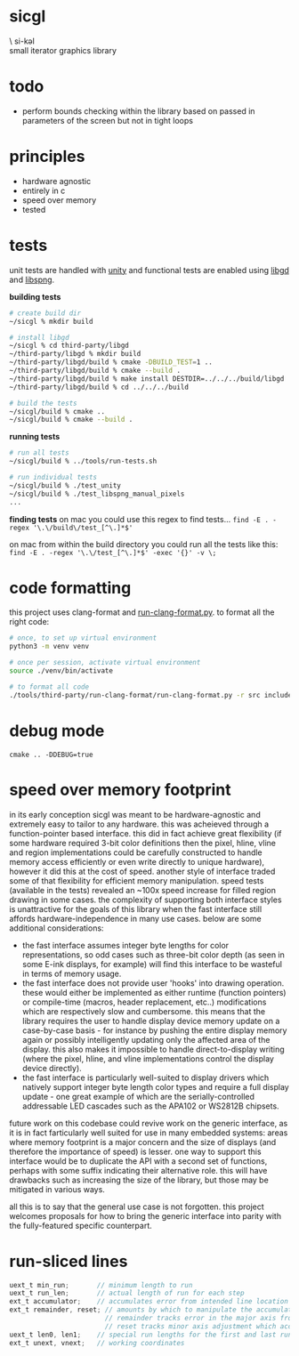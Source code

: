 # sicgl
\ si-kəl \
small iterator graphics library

# todo

* perform bounds checking within the library based on 
  passed in parameters of the screen but not in tight loops

# principles

* hardware agnostic
* entirely in c
* speed over memory
* tested

# tests
unit tests are handled with [unity](https://github.com/ThrowTheSwitch/Unity) and functional tests are enabled using [libgd](https://github.com/libgd/libgd) and [libspng](https://github.com/randy408/libspng).

**building tests**
``` sh
# create build dir
~/sicgl % mkdir build

# install libgd
~/sicgl % cd third-party/libgd
~/third-party/libgd % mkdir build
~/third-party/libgd/build % cmake -DBUILD_TEST=1 ..
~/third-party/libgd/build % cmake --build .
~/third-party/libgd/build % make install DESTDIR=../../../build/libgd
~/third-party/libgd/build % cd ../../../build

# build the tests
~/sicgl/build % cmake ..
~/sicgl/build % cmake --build .
```

**running tests**
``` sh
# run all tests
~/sicgl/build % ../tools/run-tests.sh

# run individual tests
~/sicgl/build % ./test_unity
~/sicgl/build % ./test_libspng_manual_pixels
...
```

**finding tests**
on mac you could use this regex to find tests...
```find -E . -regex '\.\/build\/test_[^\.]*$'```

on mac from within the build directory you could run all the tests like this:
```find -E . -regex '\.\/test_[^\.]*$' -exec '{}' -v \;```

# code formatting
this project uses clang-format and [run-clang-format.py](https://github.com/Sarcasm/run-clang-format). to format all the right code:

```bash
# once, to set up virtual environment
python3 -m venv venv

# once per session, activate virtual environment
source ./venv/bin/activate

# to format all code
./tools/third-party/run-clang-format/run-clang-format.py -r src include
```

# debug mode
```cmake .. -DDEBUG=true```

# speed over memory footprint
in its early conception sicgl was meant to be hardware-agnostic and extremely
easy to tailor to any hardware. this was acheieved through a function-pointer
based interface. this did in fact achieve great flexibility (if some hardware
required 3-bit color definitions then the pixel, hline, vline and region
implementations could be carefully constructed to handle memory access 
efficiently or even write directly to unique hardware), however it did this at
the cost of speed. another style of interface traded some of that flexibility
for efficient memory manipulation. speed tests (available in the tests) revealed
an ~100x speed increase for filled region drawing in some cases. the complexity
of supporting both interface styles is unattractive for the goals of this
library when the fast interface still affords hardware-independence in many
use cases. below are some additional considerations:

* the fast interface assumes integer byte lengths for color representations, so
odd cases such as three-bit color depth (as seen in some E-ink displays, for 
example) will find this interface to be wasteful in terms of memory usage.
* the fast interface does not provide user 'hooks' into drawing operation. these
would either be implemented as either runtime (function pointers) or compile-time
(macros, header replacement, etc..) modifications which are respectively slow and
cumbersome. this means that the library requires the user to handle display
device memory update on a case-by-case basis - for instance by pushing the entire
display memory again or possibly intelligently updating only the affected area of
the display. this also makes it impossible to handle direct-to-display writing
(where the pixel, hline, and vline implementations control the display device
directly).
* the fast interface is particularly well-suited to display drivers which natively
support integer byte length color types and require a full display update - one
great example of which are the serially-controlled addressable LED cascades such
as the APA102 or WS2812B chipsets.

future work on this codebase could revive work on the generic interface, as it is
in fact farticularly well suited for use in many embedded systems: areas where
memory footprint is a major concern and the size of displays (and therefore the
importance of speed) is lesser. one way to support this interface would be to
duplicate the API with a second set of functions, perhaps with some suffix
indicating their alternative role. this will have drawbacks such as increasing the
size of the library, but those may be mitigated in various ways.

all this is to say that the general use case is not forgotten. this project
welcomes proposals for how to bring the generic interface into parity with the
fully-featured specific counterpart.

# run-sliced lines

```c
uext_t min_run;       // minimum length to run
uext_t run_len;       // actual length of run for each step
ext_t accumulator;    // accumulates error from intended line location
ext_t remainder, reset; // amounts by which to manipulate the accumulator
                        // remainder tracks error in the major axis from having to choose an integer number of steps
                        // reset tracks minor axis adjustment which accounts for the cumulative movement in the major axis
uext_t len0, len1;    // special run lengths for the first and last runs
ext_t unext, vnext;   // working coordinates
```
